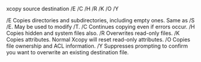 xcopy source destination /E /C /H /R /K /O /Y

/E    Copies directories and subdirectories, including empty ones.
      Same as /S /E. May be used to modify /T.
/C    Continues copying even if errors occur.
/H    Copies hidden and system files also.
/R    Overwrites read-only files.
/K    Copies attributes. Normal Xcopy will reset read-only attributes.
/O    Copies file ownership and ACL information.
/Y    Suppresses prompting to confirm you want to overwrite an
      existing destination file.